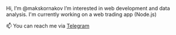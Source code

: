 Hi, I’m @makskornakov
I’m interested in web development and data analysis.
I'm currently working on a web trading app (Node.js)

📫 You can reach me via [Telegram](https://choosealicense.com/licenses/mit/)
